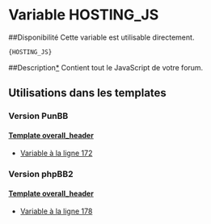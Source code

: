 # Variable HOSTING_JS

##Disponibilité
Cette variable est utilisable directement.

```html
{HOSTING_JS}
```

##Description[*](https://fa-tvars.appspot.com/var/HOSTING_JS)
Contient tout le JavaScript de votre forum.

## Utilisations dans les templates

### Version PunBB

#### [Template overall_header](punbb/overall_header.md#readme)
* [Variable &agrave; la ligne 172](../punbb/overall_header.tpl#L172)

### Version phpBB2

#### [Template overall_header](subsilver/overall_header.md#readme)
* [Variable &agrave; la ligne 178](../subsilver/overall_header.tpl#L178)